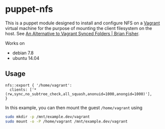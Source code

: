 # puppet-nfs

This is a puppet module designed to install and configure NFS on a [Vagrant](https://www.vagrantup.com/) virtual machine for the purpose of mounting the client filesystem on the host. See [An Alternative to Vagrant Synced Folders | Brian Fisher](https://brianfisher.name/content/alternative-vagrant-synced-folders).

Works on

-   debian 7.8
-   ubuntu 14.04

## Usage

```puppet
nfs::export { '/home/vagrant':
  clients: ['*(rw,sync,no_subtree_check,all_squash,anonuid=1000,anongid=1000)'],
}
```

In this example, you can then mount the guest `/home/vagrant` using

```bash
sudo mkdir -p /mnt/example.dev/vagrant
sudo mount -o -P /home/vagrant /mnt/example.dev/vagrant
```
